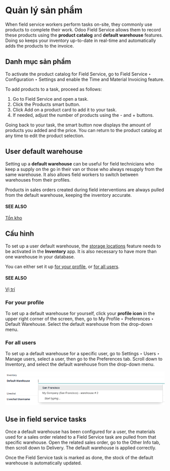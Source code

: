 # Quản lý sản phẩm

When field service workers perform tasks on-site, they commonly use products to complete their work.
Odoo Field Service allows them to record these products using the **product catalog** and **default
warehouse** features. Doing so keeps your inventory up-to-date in real-time and automatically adds
the products to the invoice.

## Danh mục sản phẩm

To activate the product catalog for Field Service, go to Field Service ‣
Configuration ‣ Settings and enable the Time and Material Invoicing feature.

To add products to a task, proceed as follows:

1. Go to Field Service and open a task.
2. Click the Products smart button.
3. Click Add on a product card to add it to your task.
4. If needed, adjust the number of products using the - and + buttons.

Going back to your task, the smart button now displays the amount of products you added and the
price. You can return to the product catalog at any time to edit the product selection.

## User default warehouse

Setting up a **default warehouse** can be useful for field technicians who keep a supply on the go
in their van or those who always resupply from the same warehouse. It also allows field workers to
switch between warehouses from their profiles.

Products in sales orders created during field interventions are always pulled from the default
warehouse, keeping the inventory accurate.

#### SEE ALSO
[Tồn kho](../../inventory_and_mrp/inventory.md)

## Cấu hình

To set up a user default warehouse, the [storage locations](../../inventory_and_mrp/inventory/warehouses_storage/inventory_management/use_locations.md)
feature needs to be activated in the **Inventory** app. It is also necessary to have more than one
warehouse in your database.

You can either set it up [for your profile](#default-warehouse-my-profile), or [for all
users](#default-warehouse-all-users).

#### SEE ALSO
[Vị trí](../../inventory_and_mrp/inventory/warehouses_storage/inventory_management/use_locations.md)

<a id="default-warehouse-my-profile"></a>

### For your profile

To set up a default warehouse for yourself, click your **profile icon** in the upper right corner of
the screen, then, go to My Profile ‣ Preferences ‣ Default Warehouse. Select
the default warehouse from the drop-down menu.

<a id="default-warehouse-all-users"></a>

### For all users

To set up a default warehouse for a specific user, go to Settings ‣ Users ‣
Manage users, select a user, then go to the Preferences tab. Scroll down to
Inventory, and select the default warehouse from the drop-down menu.

![Selection of a default warehouse on a user profile.](product_management/user-default.png)

## Use in field service tasks

Once a default warehouse has been configured for a user, the materials used for a sales order
related to a Field Service task are pulled from that specific warehouse. Open the related sales
order, go to the Other Info tab, then scroll down to Delivery. The default
warehouse is applied correctly.

Once the Field Service task is marked as done, the stock of the default warehouse is automatically
updated.
